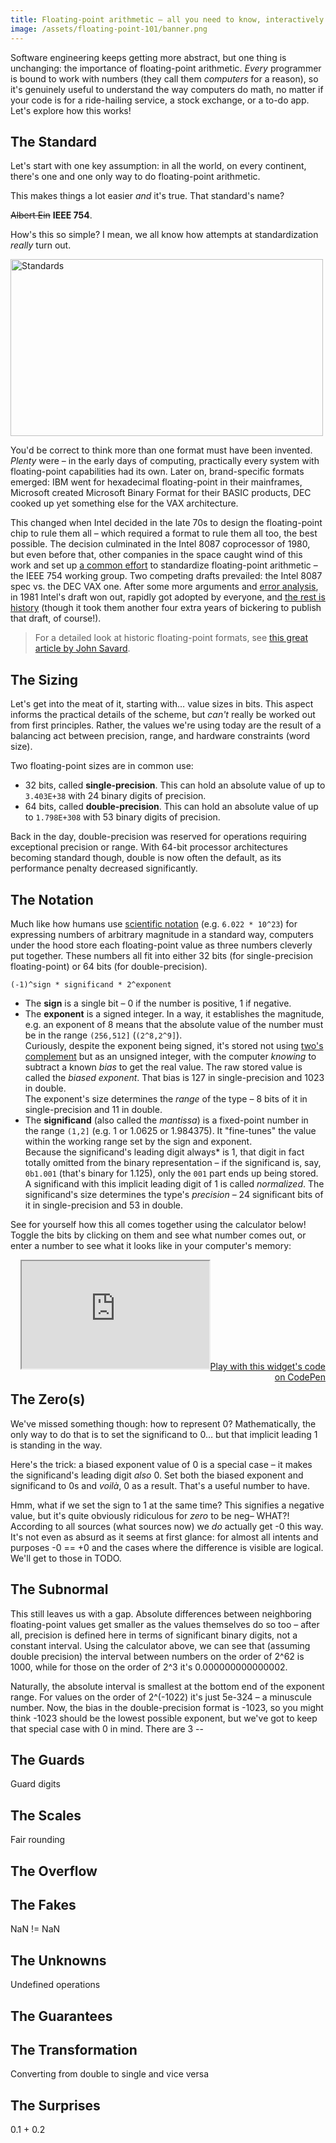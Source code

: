 ```yaml
---
title: Floating-point arithmetic – all you need to know, interactively
image: /assets/floating-point-101/banner.png
---
```


Software engineering keeps getting more abstract, but one thing is unchanging: the importance of floating-point arithmetic. _Every_ programmer is bound to work with numbers (they call them _computers_ for a reason), so it's genuinely useful to understand the way computers do math, no matter if your code is for a ride-hailing service, a stock exchange, or a to-do app. Let's explore how this works!

## The Standard

Let's start with one key assumption: in all the world, on every continent, there's one and one only way to do floating-point arithmetic.

This makes things a lot easier _and_ it's true. That standard's name?

~~Albert Ein~~ **IEEE 754**.

How's this so simple? I mean, we all know how attempts at standardization _really_ turn out.

<a href="https://xkcd.com/927/"><img src="https://imgs.xkcd.com/comics/standards_2x.png" title="Fortunately, the charging one has been solved now that we've all standardized on mini-USB. Or is it micro-USB? Shit." alt="Standards" height="283" width="500" loading="lazy"></a>

You'd be correct to think more than one format must have been invented. _Plenty_ were – in the early days of computing, practically every system with floating-point capabilities had its own. Later on, brand-specific formats emerged: IBM went for hexadecimal floating-point in their mainframes, Microsoft created Microsoft Binary Format for their BASIC products, DEC cooked up yet something else for the VAX architecture.

This changed when Intel decided in the late 70s to design the floating-point chip to rule them all – which required a format to rule them all too, the best possible. The decision culminated in the Intel 8087 coprocessor of 1980, but even before that, other companies in the space caught wind of this work and set up [a common effort](https://www.researchgate.net/publication/2954891_IEEE_754_An_Interview_with_William_Kahan) to standardize floating-point arithmetic – the IEEE 754 working group. Two competing drafts prevailed: the Intel 8087 spec vs. the DEC VAX one. After some more arguments and [error analysis](http://people.eecs.berkeley.edu/~wkahan/19July10.pdf), in 1981 Intel's draft won out, rapidly got adopted by everyone, and [the rest is history](https://www.intel.com/content/dam/www/public/us/en/documents/case-studies/floating-point-case-study.pdf) (though it took them another four extra years of bickering to publish that draft, of course!).

> For a detailed look at historic floating-point formats, see [this great article by John Savard](http://www.quadibloc.com/comp/cp0201.htm).

## The Sizing

Let's get into the meat of it, starting with… value sizes in bits. This aspect informs the practical details of the scheme, but _can't_ really be worked out from first principles. Rather, the values we're using today are the result of a balancing act between precision, range, and hardware constraints (word size).

Two floating-point sizes are in common use:

- 32 bits, called **single-precision**. This can hold an absolute value of up to `3.403E+38` with 24 binary digits of precision.
- 64 bits, called **double-precision**. This can hold an absolute value of up to `1.798E+308` with 53 binary digits of precision.

Back in the day, double-precision was reserved for operations requiring exceptional precision or range. With 64-bit processor architectures becoming standard though, double is now often the default, as its performance penalty decreased significantly.

## The Notation

Much like how humans use [scientific notation](https://en.wikipedia.org/wiki/Scientific_notation) (e.g. `6.022 * 10^23`) for expressing numbers of arbitrary magnitude in a standard way, computers under the hood store each floating-point value as three numbers cleverly put together. These numbers all fit into either 32 bits (for single-precision floating-point) or 64 bits (for double-precision).

```
(-1)^sign * significand * 2^exponent
```

- The **sign** is a single bit – 0 if the number is positive, 1 if negative.
- The **exponent** is a signed integer. In a way, it establishes the magnitude, e.g. an exponent of 8 means that the absolute value of the number must be in the range `(256,512]` (`(2^8,2^9]`).  
  Curiously, despite the exponent being signed, it's stored not using [two's complement](https://en.wikipedia.org/wiki/Two%27s_complement) but as an unsigned integer, with the computer _knowing_ to subtract a known _bias_ to get the real value. The raw stored value is called the _biased exponent_. That bias is 127 in single-precision and 1023 in double.  
  The exponent's size determines the _range_ of the type – 8 bits of it in single-precision and 11 in double.  
- The **significand** (also called the _mantissa_) is a fixed-point number in the range `(1,2]` (e.g. 1 or 1.0625 or 1.984375). It "fine-tunes" the value within the working range set by the sign and exponent.  
  Because the significand's leading digit always<a href="#the-zeros" style="text-decoration: none">*</a> is 1, that digit in fact totally omitted from the binary representation – if the significand is, say, `0b1.001` (that's binary for 1.125), only the `001` part ends up being stored. A significand with this implicit leading digit of 1 is called _normalized_.
  The significand's size determines the type's _precision_ – 24 significant bits of it in single-precision and 53 in double.

See for yourself how this all comes together using the calculator below! Toggle the bits by clicking on them and see what number comes out, or enter a number to see what it looks like in your computer's memory:

<p style="text-align: right; margin-bottom: -1em;"><iframe src="https://cdpn.io/pen/debug/xxpKxZw" height="172" title="IEEE 754 Floating Point Calculator"></iframe><a href="https://codepen.io/Twixes/pen/xxpKxZw">Play with this widget's code on CodePen</a></p>

## The Zero(s)

We've missed something though: how to represent 0? Mathematically, the only way to do that is to set the significand to 0… but that implicit leading 1 is standing in the way.

Here's the trick: a biased exponent value of 0 is a special case – it makes the significand's leading digit _also_ 0. Set both the biased exponent and significand to 0s and _voilà_, 0 as a result. That's a useful number to have.

Hmm, what if we set the sign to 1 at the same time? This signifies a negative value, but it's quite obviously ridiculous for _zero_ to be neg– WHAT?! According to all sources (what sources now) we _do_ actually get -0 this way. It's not even as absurd as it seems at first glance: for almost all intents and purposes -0 == +0 and the cases where the difference is visible are logical. We'll get to those in TODO.

## The Subnormal

This still leaves us with a gap. Absolute differences between neighboring floating-point values get smaller as the values themselves do so too – after all, precision is defined here in terms of significant binary digits, not a constant interval. Using the calculator above, we can see that (assuming double precision) the interval between numbers on the order of 2^62 is 1000, while for those on the order of 2^3 it's 0.000000000000002.

Naturally, the absolute interval is smallest at the bottom end of the exponent range. For values on the order of 2^(-1022) it's just 5e-324 – a minuscule number. Now, the bias in the double-precision format is -1023, so you might think -1023 should be the lowest possible exponent, but we've got to keep that special case with 0 in mind. There are 3 --

## The Guards
Guard digits

## The Scales
Fair rounding

## The Overflow

## The Fakes
 NaN != NaN

## The Unknowns
Undefined operations

## The Guarantees

## The Transformation
Converting from double to single and vice versa

## The Surprises
0.1 + 0.2
